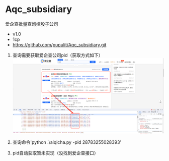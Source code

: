 # Aqc_subsidiary
爱企查批量查询控股子公司

- v1.0
- 1cp
- https://github.com/pupulit/Aqc_subsidiary.git

1. 查询需要获取爱企查公司pid（获取方式如下）
![获取pid](./image/image.png)

2. 查询命令'python .\aiqicha.py -pid 28783255028393'

3. pid自动获取暂未实现（没找到爱企查接口）